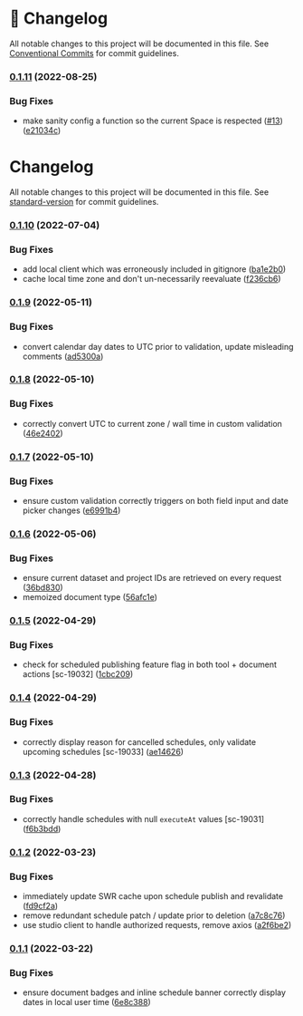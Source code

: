 <!-- markdownlint-disable --><!-- textlint-disable -->

# 📓 Changelog

All notable changes to this project will be documented in this file. See
[Conventional Commits](https://conventionalcommits.org) for commit guidelines.

### [0.1.11](https://github.com/sanity-io/sanity-plugin-scheduled-publishing/compare/v0.1.10...v0.1.11) (2022-08-25)

### Bug Fixes

- make sanity config a function so the current Space is respected ([#13](https://github.com/sanity-io/sanity-plugin-scheduled-publishing/issues/13)) ([e21034c](https://github.com/sanity-io/sanity-plugin-scheduled-publishing/commit/e21034cc85036215601dced21ffe158212b6f252))

# Changelog

All notable changes to this project will be documented in this file. See [standard-version](https://github.com/conventional-changelog/standard-version) for commit guidelines.

### [0.1.10](https://github.com/sanity-io/sanity-plugin-scheduled-publishing/compare/v0.1.9...v0.1.10) (2022-07-04)

### Bug Fixes

- add local client which was erroneously included in gitignore ([ba1e2b0](https://github.com/sanity-io/sanity-plugin-scheduled-publishing/commit/ba1e2b044a7a2478ad927a009e993b0b1bfd37e6))
- cache local time zone and don't un-necessarily reevaluate ([f236cb6](https://github.com/sanity-io/sanity-plugin-scheduled-publishing/commit/f236cb64dced2a10bc888857a779c9e05060c732))

### [0.1.9](https://github.com/sanity-io/sanity-plugin-scheduled-publishing/compare/v0.1.8...v0.1.9) (2022-05-11)

### Bug Fixes

- convert calendar day dates to UTC prior to validation, update misleading comments ([ad5300a](https://github.com/sanity-io/sanity-plugin-scheduled-publishing/commit/ad5300a013b3c8ac1e9a5843e599efeb1acd1869))

### [0.1.8](https://github.com/sanity-io/sanity-plugin-scheduled-publishing/compare/v0.1.7...v0.1.8) (2022-05-10)

### Bug Fixes

- correctly convert UTC to current zone / wall time in custom validation ([46e2402](https://github.com/sanity-io/sanity-plugin-scheduled-publishing/commit/46e2402dd5952d161e78a5a97c2e56dd529551ad))

### [0.1.7](https://github.com/sanity-io/sanity-plugin-scheduled-publishing/compare/v0.1.6...v0.1.7) (2022-05-10)

### Bug Fixes

- ensure custom validation correctly triggers on both field input and date picker changes ([e6991b4](https://github.com/sanity-io/sanity-plugin-scheduled-publishing/commit/e6991b4945a31bf5e9801dee1f87ecabe6a5bec1))

### [0.1.6](https://github.com/sanity-io/sanity-plugin-scheduled-publishing/compare/v0.1.5...v0.1.6) (2022-05-06)

### Bug Fixes

- ensure current dataset and project IDs are retrieved on every request ([36bd830](https://github.com/sanity-io/sanity-plugin-scheduled-publishing/commit/36bd83086d891fcd401e677dcdee7c16c62f5261))
- memoized document type ([56afc1e](https://github.com/sanity-io/sanity-plugin-scheduled-publishing/commit/56afc1e5feb1ebc119ce3811023972a87f295713))

### [0.1.5](https://github.com/sanity-io/sanity-plugin-scheduled-publishing/compare/v0.1.4...v0.1.5) (2022-04-29)

### Bug Fixes

- check for scheduled publishing feature flag in both tool + document actions [sc-19032] ([1cbc209](https://github.com/sanity-io/sanity-plugin-scheduled-publishing/commit/1cbc209c6366f909fff3b5e0caacbc9718ae755f))

### [0.1.4](https://github.com/sanity-io/sanity-plugin-scheduled-publishing/compare/v0.1.3...v0.1.4) (2022-04-29)

### Bug Fixes

- correctly display reason for cancelled schedules, only validate upcoming schedules [sc-19033] ([ae14626](https://github.com/sanity-io/sanity-plugin-scheduled-publishing/commit/ae14626c0f4b90735eb5c5cc262e2f4990e4cfc7))

### [0.1.3](https://github.com/sanity-io/sanity-plugin-scheduled-publishing/compare/v0.1.2...v0.1.3) (2022-04-28)

### Bug Fixes

- correctly handle schedules with null `executeAt` values [sc-19031] ([f6b3bdd](https://github.com/sanity-io/sanity-plugin-scheduled-publishing/commit/f6b3bdd9bc49e6f74a94c32687b387ae8c762d67))

### [0.1.2](https://github.com/sanity-io/sanity-plugin-scheduled-publishing/compare/v0.1.1...v0.1.2) (2022-03-23)

### Bug Fixes

- immediately update SWR cache upon schedule publish and revalidate ([fd9cf2a](https://github.com/sanity-io/sanity-plugin-scheduled-publishing/commit/fd9cf2a1f9a51d4d5483230f7e78cb11881f70f2))
- remove redundant schedule patch / update prior to deletion ([a7c8c76](https://github.com/sanity-io/sanity-plugin-scheduled-publishing/commit/a7c8c765ed5a004d3bcbd66a0a06e750180d99a3))
- use studio client to handle authorized requests, remove axios ([a2f6be2](https://github.com/sanity-io/sanity-plugin-scheduled-publishing/commit/a2f6be23d0a6b6ee52e616d0534506f487d3603f))

### [0.1.1](https://github.com/sanity-io/sanity-plugin-scheduled-publishing/compare/v0.1.0...v0.1.1) (2022-03-22)

### Bug Fixes

- ensure document badges and inline schedule banner correctly display dates in local user time ([6e8c388](https://github.com/sanity-io/sanity-plugin-scheduled-publishing/commit/6e8c3882fb177567437b47f7569eaa2732a93644))
